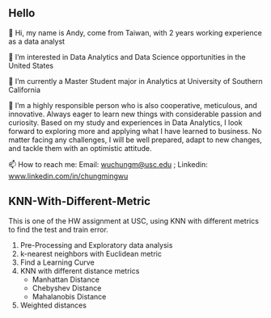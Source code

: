 ## Hello

👋 Hi, my name is Andy, come from Taiwan, with 2 years working experience as a data analyst

👀 I’m interested in Data Analytics and Data Science opportunities in the United States

🌱 I’m currently a Master Student major in Analytics at University of Southern California

💞️ I’m a highly responsible person who is also cooperative, meticulous, and innovative. Always eager to learn new things with considerable passion and curiosity. Based on my study and experiences in Data Analytics, I look forward to exploring more and applying what I have learned to business. No matter facing any challenges, I will be well prepared, adapt to new changes, and tackle them with an optimistic attitude.

📫 How to reach me: Email: wuchungm@usc.edu ; Linkedin: www.linkedin.com/in/chungmingwu


## KNN-With-Different-Metric

This is one of the HW assignment at USC, using KNN with different metrics to find the test and train error.

1. Pre-Processing and Exploratory data analysis
2. k-nearest neighbors with Euclidean metric
3. Find a Learning Curve
4. KNN with different distance metrics
   - Manhattan Distance
   - Chebyshev Distance   
   - Mahalanobis Distance
5. Weighted distances
